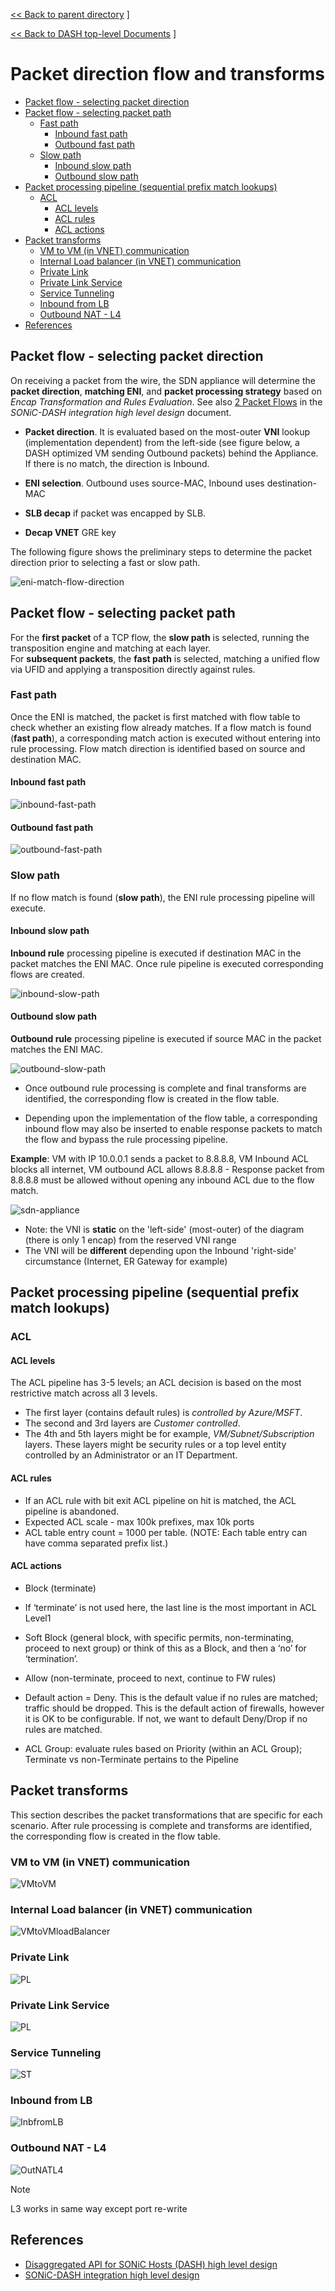 [<< Back to parent directory](../README.md) ]

[<< Back to DASH top-level Documents](../../README.md#contents) ]

# Packet direction flow and transforms

- [Packet flow - selecting packet direction](#packet-flow---selecting-packet-direction)
- [Packet flow - selecting packet path](#packet-flow---selecting-packet-path)
  - [Fast path](#fast-path)
    - [Inbound fast path](#inbound-fast-path)
    - [Outbound fast path](#outbound-fast-path)
  - [Slow path](#slow-path)
    - [Inbound slow path](#inbound-slow-path)
    - [Outbound slow path](#outbound-slow-path)
- [Packet processing pipeline (sequential prefix match lookups)](#packet-processing-pipeline-sequential-prefix-match-lookups)
  - [ACL](#acl)
    - [ACL levels](#acl-levels)
    - [ACL rules](#acl-rules)
    - [ACL actions](#acl-actions)
- [Packet transforms](#packet-transforms)
  - [VM to VM (in VNET) communication](#vm-to-vm-in-vnet-communication)
  - [Internal Load balancer (in VNET) communication](#internal-load-balancer-in-vnet-communication)
  - [Private Link](#private-link)
  - [Private Link Service](#private-link-service)
  - [Service Tunneling](#service-tunneling)
  - [Inbound from LB](#inbound-from-lb)
  - [Outbound NAT - L4](#outbound-nat---l4)
- [References](#references)

## Packet flow - selecting packet direction

On receiving a packet from the wire, the SDN appliance will determine the **packet direction**, **matching ENI**, and **packet processing strategy** based on *Encap Transformation and Rules Evaluation*. See also [2 Packet Flows](dash-sonic-hld.md#2-packet-flows) in the *SONiC-DASH integration high level design* document. 

- **Packet direction**. It is evaluated based on the most-outer **VNI** lookup (implementation dependent) from the left-side (see figure below, a DASH optimized VM sending Outbound packets) behind the Appliance.  If there is no match, the direction is Inbound.

- **ENI selection**. Outbound uses source-MAC, Inbound uses destination-MAC
- **SLB decap** if packet was encapped by SLB.
- **Decap VNET** GRE key

The following figure shows the preliminary steps to determine the packet direction prior to selecting a fast or slow path.

![eni-match-flow-direction](./images/sdn/eni-match-flow-direction.svg)

## Packet flow - selecting packet path

For the **first packet** of a TCP flow, the **slow path** is selected, running the transposition engine and matching at each layer.  
For **subsequent packets**, the **fast path** is selected,
matching a unified flow via UFID and applying a transposition directly against rules.

### Fast path

Once the ENI is matched, the packet is first matched with flow table to check whether an existing flow already matches.  If a flow match is found (**fast path**), a corresponding match action is executed without entering into rule processing. Flow match direction is identified based on source and destination MAC.

#### Inbound fast path

  ![inbound-fast-path](./images/sdn/inbound-fast-path-flow.svg)

#### Outbound fast path

  ![outbound-fast-path](./images/sdn/outbound-fast-path-flow.svg)

### Slow path

If no flow match is found (**slow path**), the ENI rule processing pipeline will execute.

#### Inbound slow path

**Inbound rule** processing pipeline is executed if destination MAC in the packet matches the ENI MAC. Once rule pipeline is executed corresponding flows are created.

![inbound-slow-path](./images/sdn/inbound-slow-path-flow.svg)

#### Outbound slow path

**Outbound rule** processing pipeline is executed if source MAC in the packet matches the ENI MAC.

![outbound-slow-path](./images/sdn/outbound-slow-path-flow.svg)

- Once outbound rule processing is complete and final transforms are identified, the corresponding flow is created in the flow table.

- Depending upon the implementation of the flow table, a corresponding inbound flow may also be inserted to enable response packets to match the flow and bypass the rule processing pipeline.

**Example**: VM with IP 10.0.0.1 sends a packet to 8.8.8.8, VM Inbound ACL blocks all internet, VM outbound ACL allows 8.8.8.8 \- Response packet from 8.8.8.8 must be allowed without opening any inbound ACL due to the flow match.

 ![sdn-appliance](images/sdn-appliance.svg)

- Note: the VNI is **static** on the 'left-side' (most-outer) of the diagram (there is only 1 encap) from the reserved VNI range
- The VNI will be **different** depending upon the Inbound 'right-side' circumstance (Internet, ER Gateway for example)

## Packet processing pipeline (sequential prefix match lookups)

### ACL

#### ACL levels

The ACL pipeline has 3-5 levels; an ACL decision is based on the most restrictive match across all 3 levels.  

- The first layer (contains default rules) is *controlled by Azure/MSFT*.  
- The second and 3rd layers are *Customer controlled*.
- The 4th and 5th layers might be for example, *VM/Subnet/Subscription* layers. These layers might be security rules or a top level entity controlled by an Administrator or an IT Department.

#### ACL rules

- If an ACL rule with bit exit ACL pipeline on hit is matched, the ACL pipeline is abandoned.
- Expected ACL scale \- max 100k prefixes, max 10k ports
- ACL table entry count = 1000 per table. (NOTE: Each table entry can have comma separated prefix list.)

#### ACL actions  

- Block (terminate)
- If ‘terminate’ is not used here, the last line is the most important in ACL Level1
- Soft Block (general block, with specific permits, non-terminating, proceed to next group) or think of this as a Block, and then a ‘no’ for ‘termination’.
- Allow (non-terminate, proceed to next, continue to FW rules)  
- Default action = Deny. This is the default value if no rules are matched; traffic should be dropped.  This is the default action of firewalls, however it is OK to be configurable.  If not, we want to default Deny/Drop if no rules are matched.

- ACL Group:  evaluate rules based on Priority (within an ACL Group); Terminate vs non\-Terminate pertains to the Pipeline

## Packet transforms

This section describes the packet transformations that are specific for each scenario.
After rule processing is complete and transforms are identified, the corresponding flow is created in the flow table.

### VM to VM (in VNET) communication

![VMtoVM](./images/sdn/sdn-packet-transforms-vm-to-vm.svg)

### Internal Load balancer (in VNET) communication

![VMtoVMloadBalancer](./images/sdn/sdn-packet-transforms-vm-internal-load-balancer.svg)

### Private Link

![PL](./images/sdn/sdn-packet-transforms-private-link.svg)

### Private Link Service

![PL](./images/sdn/sdn-packet-transforms-private-link-service.svg)

### Service Tunneling

![ST](./images/sdn/sdn-packet-transforms-service-tunneling.svg)

### Inbound from LB

![InbfromLB](./images/sdn/sdn-packet-transforms-inbound-from-lb.svg)

### Outbound NAT - L4

![OutNATL4](./images/sdn/sdn-packet-transforms-outbound-nat-l4.svg)

> [!NOTE]
> L3 works in same way except port re-write

## References

- [Disaggregated API for SONiC Hosts (DASH) high level design](dash-high-level-design.md)
- [SONiC-DASH integration high level design](dash-sonic-hld.md)